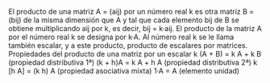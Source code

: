 El producto de una matriz A = (aij) por un número real k es otra matriz B = (bij) de la misma dimensión que A y tal que cada elemento bij de B se obtiene multiplicando aij por k, es decir, bij = k·aij.
El producto de la matriz A por el número real k se designa por k·A. Al número real k se le llama también escalar, y a este producto, producto de escalares por matrices.
Propiedades del producto de una matriz por un escalar
k (A + B) = k A + k B (propiedad distributiva 1ª)
(k + h)A = k A + h A (propiedad distributiva 2ª)
k [h A] = (k h) A (propiedad asociativa mixta)
1·A = A (elemento unidad)
